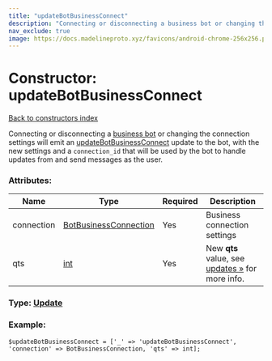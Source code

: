 ```yaml
---
title: "updateBotBusinessConnect"
description: "Connecting or disconnecting a business bot or changing the connection settings will emit an updateBotBusinessConnect update to the bot, with the new settings and a connection_id that will be used by the bot to handle updates from and send messages as the user."
nav_exclude: true
image: https://docs.madelineproto.xyz/favicons/android-chrome-256x256.png
---
```

# Constructor: updateBotBusinessConnect  
[Back to constructors index](/API_docs/constructors/index.html)



Connecting or disconnecting a [business bot](https://core.telegram.org/api/business#connected-bots) or changing the connection settings will emit an [updateBotBusinessConnect](../constructors/updateBotBusinessConnect.html) update to the bot, with the new settings and a `connection_id` that will be used by the bot to handle updates from and send messages as the user.

### Attributes:

| Name     |    Type       | Required | Description |
|----------|---------------|----------|-------------|
|connection|[BotBusinessConnection](/API_docs/types/BotBusinessConnection.html) | Yes|Business connection settings|
|qts|[int](/API_docs/types/int.html) | Yes|New **qts** value, see [updates »](https://core.telegram.org/api/updates) for more info.|



### Type: [Update](/API_docs/types/Update.html)


### Example:

```
$updateBotBusinessConnect = ['_' => 'updateBotBusinessConnect', 'connection' => BotBusinessConnection, 'qts' => int];
```  
